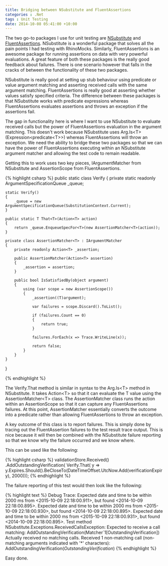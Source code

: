 ```yaml
---
title: Bridging between NSubstitute and FluentAssertions
categories : .Net
tags : Unit Testing
date: 2014-10-08 05:41:00 +10:00
---
```


The two go-to packages I use for unit testing are [NSubstitute][0] and [FluentAssertions][1]. NSubstitute is a wonderful package that solves all the pain points I had testing with RhinoMocks. Similarly, FluentAssertions is an awesome package for running assertions on data with very powerful evaluations. A great feature of both these packages is the really good feedback about failures. There is one scenario however that falls in the cracks of between the functionality of these two packages.

NSubstitute is really good at setting up stub behaviour using predicate or value argument matching and asserting received calls with the same argument matching. FluentAssertions is really good at asserting whether values satisfy specified criteria. The difference between these packages is that NSubstitute works with predicate expressions whereas FluentAssertions evaluates assertions and throws an exception if the assertions fail.

The gap in functionality here is where I want to use NSubstitute to evaluate received calls but the power of FluentAssertions evaluation in the argument matching. This doesn't work because NSubstitute uses Arg.Is&lt;T&gt;
    (Expression&lt;predicate&lt;T&gt;&gt;) whereas FluentAssertions will throw an exception. We need the ability to bridge these two packages so that we can have the power of FluentAssertions executing within an NSubstitute argument matcher and allowing the test code to remain readable.

<!--more-->

Getting this to work uses two key pieces, IArgumentMatcher from NSubstitute and AssertionScope from FluentAssertions.

{% highlight csharp %}
public static class Verify
{
    private static readonly ArgumentSpecificationQueue _queue;

    static Verify()
    {
        _queue = new ArgumentSpecificationQueue(SubstitutionContext.Current);
    }

    public static T That<T>(Action<T> action)
    {
        return _queue.EnqueueSpecFor<T>(new AssertionMatcher<T>(action));
    }

    private class AssertionMatcher<T> : IArgumentMatcher
    {
        private readonly Action<T> _assertion;

        public AssertionMatcher(Action<T> assertion)
        {
            _assertion = assertion;
        }

        public bool IsSatisfiedBy(object argument)
        {
            using (var scope = new AssertionScope())
            {
                _assertion((T)argument);

                var failures = scope.Discard().ToList();

                if (failures.Count == 0)
                {
                    return true;
                }

                failures.ForEach(x => Trace.WriteLine(x));

                return false;
            }
        }
    }
}

{% endhighlight %}

The Verify.That method is similar in syntax to the Arg.Is&lt;T&gt; method in NSubstitute. It takes Action&lt;T&gt; so that it can evaluate the T value using the AssertionMatcher&lt;T&gt; class. The AssertionMatcher class runs the action within an AssertionScope so that it can capture any FluentAssertions failures. At this point, AssertionMatcher essentially converts the outcome into a predicate rather than allowing FluentAssertions to throw an exception.

A key outcome of this class is to report failures. This is simply done by tracing out the FluentAssertion failures to the test result trace output. This is nice because it will then be combined with the NSubstitute failure reporting so that we know why the failure occurred and we know where.

This can be used like the following:

{% highlight csharp %}
validationStore.Received()
    .AddOutstandingVerification(
        Verify.That<OutstandingVerification>(
            y => y.Expires.Should().BeCloseTo(DateTimeOffset.UtcNow.Add(verificationExpiry), 2000)));
{% endhighlight %}

The failure reporting of this test would then look like the following:

{% highlight text %}
Debug Trace:
Expected date and time to be within 2000 ms from <2015-10-09 22:18:00.911>, but found <2014-10-09 22:18:00.895>.
Expected date and time to be within 2000 ms from <2015-10-09 22:18:00.930>, but found <2014-10-09 22:18:00.895>.
Expected date and time to be within 2000 ms from <2015-10-09 22:18:00.931>, but found <2014-10-09 22:18:00.895>.
Test method
NSubstitute.Exceptions.ReceivedCallsException: Expected to receive a call matching:
    AddOutstandingVerification(Matcher`1[OutstandingVerification])
Actually received no matching calls.
Received 1 non-matching call (non-matching arguments indicated with '*' characters):
    AddOutstandingVerification(*OutstandingVerification*)
{% endhighlight %}

Easy done.

[0]: http://nsubstitute.github.io/
[1]: http://www.fluentassertions.com/

